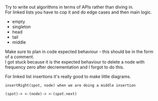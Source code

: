 Try to write out algorithms in terms of APIs rather than diving in.  
For linked lists you have to cop it and do edge cases and then main logic.

- empty
- singleton
- head
- tail
- middle

Make sure to plan in code expected behaviour - this should be in the form of a comment.  
I got stuck because it is the expected behaviour to delete a node with frequency zero after decrementation and I forgot to do this.

For linked list insertions it's really good to make little diagrams.

```
insertRight(spot, node) when we are doing a middle insertion

(spot)-> <-(node)-> <-(spot.next)
```
